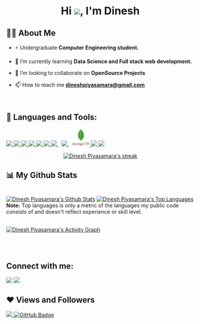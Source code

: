 <h1 align="center">Hi <img src="https://raw.githubusercontent.com/MartinHeinz/MartinHeinz/master/wave.gif" width="30px">, I'm Dinesh</h1>



## 🙋‍♂️ About Me

- ⚡ Undergraduate **Computer Engineering student.**

- 🌱 I’m currently learning **Data Science and Full stack web development.**

- 👯 I’m looking to collaborate on **OpenSource Projects**


- 📫 How to reach me **dineshpiyasamara@gmail.com**

<br>


## 🚀 Languages and Tools:

<p align="left"> 
    <a href="https://www.java.com" target="_blank"> <img src="https://img.icons8.com/color/48/000000/java-coffee-cup-logo.png"/> </a>
    <a href="https://reactjs.org/" target="_blank"> <img src="https://img.icons8.com/color/48/000000/react-native.png"/> </a>
    <a href="https://developer.mozilla.org/en-US/docs/Web/JavaScript" target="_blank"> <img src="https://img.icons8.com/color/48/000000/javascript.png"/> </a> 
    <a href="https://www.w3.org/html/" target="_blank"> <img src="https://img.icons8.com/color/48/000000/html-5.png"/> </a> 
    <a href="https://www.w3schools.com/css/" target="_blank"> <img src="https://img.icons8.com/color/48/000000/css3.png"/> </a> 
    <a href="https://www.python.org" target="_blank"> <img src="https://img.icons8.com/color/48/000000/python.png"/> </a> 
    <a style="padding-right:8px;" href="https://nodejs.org" target="_blank"> <img src="https://img.icons8.com/color/48/000000/nodejs.png"/> </a> 
    <a style="padding-right:8px;" href="https://www.mysql.com/" target="_blank"> <img src="https://img.icons8.com/fluent/50/000000/mysql-logo.png"/> </a>
    <a href="https://www.mongodb.com/" target="_blank"> <img src="https://raw.githubusercontent.com/devicons/devicon/master/icons/mongodb/mongodb-original-wordmark.svg" alt="mongodb" width="48" height="48"/> </a> 
    <a href="https://git-scm.com/" target="_blank"> <img src="https://img.icons8.com/color/48/000000/git.png"/> </a>
    <a href="https://www.tensorflow.org/" target="_blank"> <img src="https://img.icons8.com/color/48/000000/tensorflow.png"/></a>



<p align="center">
    <a href="https://github.com/dineshpiyasamara/github-readme-streak-stats">
        <img title="🔥 Get streak stats for your profile at git.io/streak-stats" alt="Dinesh Piyasamara's streak" src="https://github-readme-streak-stats.herokuapp.com/?user=dineshpiyasamara&theme=black-ice&hide_border=true&stroke=0000&background=060A0CD0"/>
    </a>
</p>

## 📊 My Github Stats

  <br/>
    <a href="https://github.com/dineshpiyasamara/github-readme-stats"><img alt="Dinesh Piyasamara's Github Stats" src="https://github-readme-stats.vercel.app/api?username=dineshpiyasamara&show_icons=true&count_private=true&theme=react&hide_border=true&bg_color=0D1117" /></a>
  <a href="https://github.com/dineshpiyasamara/github-readme-stats"><img alt="Dinesh Piyasamara's Top Languages" src="https://github-readme-stats.vercel.app/api/top-langs/?username=dineshpiyasamara&langs_count=8&count_private=true&layout=compact&theme=react&hide_border=true&bg_color=0D1117" /></a>
  <br/>
  <b>Note:</b> Top languages is only a metric of the languages my public code consists of and doesn't reflect experience or skill level.


<br/>
<br/>

<a href="https://github.com/dineshpiyasamara/github-readme-activity-graph"><img alt="Dinesh Piyasamara's Activity Graph" src="https://activity-graph.herokuapp.com/graph?username=dineshpiyasamara&bg_color=0D1117&color=5BCDEC&line=5BCDEC&point=FFFFFF&hide_border=true" /></a>

<br/>
<br/>

## Connect with me:
<p align="left">

<a href = "https://www.linkedin.com/in/dineshpiyasamara/"><img src="https://img.icons8.com/fluent/48/000000/linkedin.png"/></a>
<a href = "https://www.youtube.com/channel/UCI3sRzrfKcpm_MKTYmo9lZg"><img src="https://img.icons8.com/color/48/000000/youtube-play.png"/></a>

</p>

## ❤ Views and Followers
<a href="https://github.com/Meghna-DAS/github-profile-views-counter">
    <img src="https://komarev.com/ghpvc/?username=dineshpiyasamara">
</a>
<a href="https://github.com/dineshpiyasamara?tab=followers"><img src="https://img.shields.io/github/followers/dineshpiyasamara?label=Followers&style=social" alt="GitHub Badge"></a>

